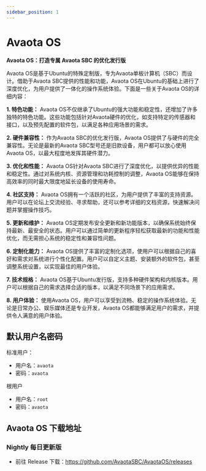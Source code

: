 ```yaml
---
sidebar_position: 1
---
```


# Avaota OS

**Avaota OS：打造专属 Avaota SBC 的优化发行版**

Avaota OS是基于Ubuntu的特殊定制版，专为Avaota单板计算机（SBC）而设计。借助于Avaota SBC提供的性能和功能，Avaota OS在Ubuntu的基础上进行了深度优化，为用户提供了一体化的操作系统体验。下面是一些关于Avaota OS的详细内容：

**1. 特色功能：** Avaota OS不仅继承了Ubuntu的强大功能和稳定性，还增加了许多独特的特色功能。这些功能包括针对Avaota硬件的优化，如支持特定的传感器和接口，以及预先配置的软件包，以满足各种应用场景的需求。

**2. 硬件兼容性：** 作为Avaota SBC的优化发行版，Avaota OS提供了与硬件的完全兼容性。无论是最新的Avaota SBC型号还是旧款设备，用户都可以放心使用Avaota OS，以最大程度地发挥其硬件潜力。

**3. 优化和性能：** Avaota OS针对Avaota SBC进行了深度优化，以提供优异的性能和稳定性。通过对系统内核、资源管理和功耗控制的调整，Avaota OS能够在保持高效率的同时最大限度地延长设备的使用寿命。

**4. 社区支持：** Avaota OS拥有一个活跃的社区，为用户提供了丰富的支持资源。用户可以在论坛上交流经验、寻求帮助，还可以参考详细的文档资源，快速解决问题并掌握操作技巧。

**5. 更新和维护：** Avaota OS定期发布安全更新和新功能版本，以确保系统始终保持最新、最安全的状态。用户可以通过简单的更新程序轻松获取最新的功能和性能优化，而无需担心系统的稳定性和兼容性问题。

**6. 定制化能力：** Avaota OS提供了丰富的定制化选项，使用户可以根据自己的喜好和需求对系统进行个性化配置。用户可以自定义主题、安装额外的软件包，甚至调整系统设置，以实现最佳的用户体验。

**7. 技术规格：** Avaota OS基于Ubuntu发行版，支持多种硬件架构和内核版本。用户可以根据自己的需求选择合适的版本，以满足不同场景下的应用需求。

**8. 用户体验：** 使用Avaota OS，用户可以享受到流畅、稳定的操作系统体验。无论是日常办公、娱乐媒体还是专业开发，Avaota OS都能够满足用户的需求，并提供令人满意的用户体验。

## 默认用户名密码

标准用户：
- 用户名：`avaota`
- 密码：`avaota`

根用户
- 用户名：`root`
- 密码：`avaota`

## Avaota OS 下载地址

### Nightly 每日更新版

- 前往 Release 下载：https://github.com/AvaotaSBC/AvaotaOS/releases